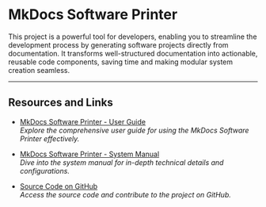 # MkDocs Software Printer

This project is a powerful tool for developers, enabling you to streamline the development process by generating software projects directly from documentation. It transforms well-structured documentation into actionable, reusable code components, saving time and making modular system creation seamless.

---

## Resources and Links

- [MkDocs Software Printer - User Guide](https://star-underscore.github.io/mkdocs-software-printer/)  
  *Explore the comprehensive user guide for using the MkDocs Software Printer effectively.*

- [MkDocs Software Printer - System Manual](https://star-underscore.github.io/mkdocs-software-printer/system/)  
  *Dive into the system manual for in-depth technical details and configurations.*

- [Source Code on GitHub](https://github.com/star-underscore/mkdocs-software-printer)  
  *Access the source code and contribute to the project on GitHub.*
